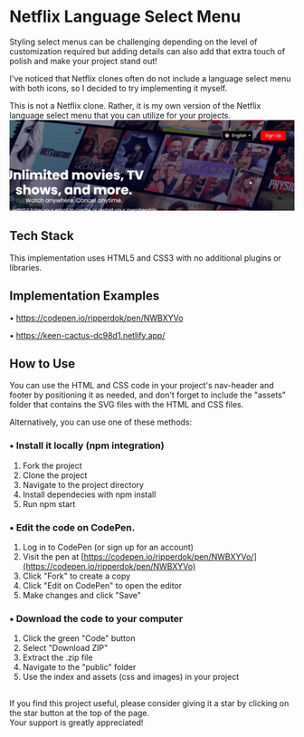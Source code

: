 # Netflix Language Select Menu
Styling select menus can be challenging depending on the level of customization required but adding details can also add that extra touch of polish and make your project stand out!

I've noticed that Netflix clones often do not include a language select menu with both icons, so I decided to try implementing it myself.  

This is not a Netflix clone. Rather, it is my own version of the Netflix language select menu that you can utilize for your projects.
<img src="https://github.com/colombomf/netflix-select-dropdown/blob/main/public/assets/img/select-dropdown-2.gif" alt="Netflix Select Dropdown"  />

## Tech Stack
This implementation uses HTML5 and CSS3 with no additional plugins or libraries.

## Implementation Examples
• https://codepen.io/ripperdok/pen/NWBXYVo

• https://keen-cactus-dc98d1.netlify.app/


## How to Use
You can use the HTML and CSS code in your project's nav-header and footer by positioning it as needed, and don't forget to include the "assets" folder that contains the SVG files with the HTML and CSS files.

Alternatively, you can use one of these methods:


### • Install it locally (npm integration)
1. Fork the project
2. Clone the project
3. Navigate to the project directory
4. Install dependecies with npm install
5. Run npm start

### • Edit the code on CodePen.
1. Log in to CodePen (or sign up for an account)
2. Visit the pen at [https://codepen.io/ripperdok/pen/NWBXYVo/](https://codepen.io/ripperdok/pen/NWBXYVo)
3. Click "Fork" to create a copy
4. Click "Edit on CodePen" to open the editor
5. Make changes and click "Save"

### • Download the code to your computer
1. Click the green "Code" button
2. Select "Download ZIP"
3. Extract the .zip file
4. Navigate to the "public" folder
5. Use the index and assets (css and images) in your project

## 
If you find this project useful, please consider giving it a star by clicking on the star button at the top of the page. </br>
Your support is greatly appreciated!</br>
